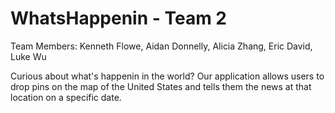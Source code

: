 # WhatsHappenin - Team 2

Team Members: Kenneth Flowe, Aidan Donnelly, Alicia Zhang, Eric David, Luke Wu

Curious about what's happenin in the world? Our application allows users to drop pins on the map of the United States and tells them the news at that location on a specific date.

